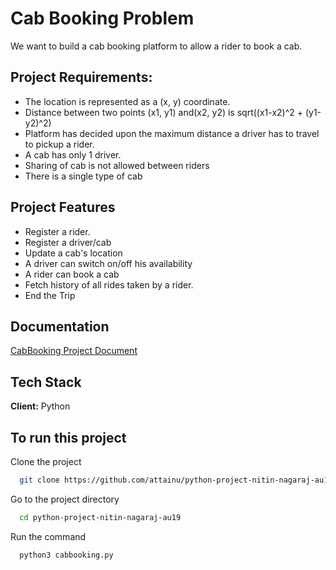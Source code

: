 
# Cab Booking Problem

We want to build a cab booking platform to allow a rider to book a cab.


## Project Requirements:
* The location is represented as a (x, y) coordinate.
* Distance between two points (x1, y1) and(x2, y2) is sqrt((x1-x2)^2 + (y1-y2)^2)
* Platform has decided upon the maximum distance a driver has to travel to pickup a rider.
* A cab has only 1 driver.
* Sharing of cab is not allowed between riders
* There is a single type of cab

## Project Features

* Register a rider.
* Register a driver/cab
* Update a cab's location
* A driver can switch on/off his availability
* A rider can book a cab
* Fetch history of all rides taken by a rider.
* End the Trip




## Documentation

[CabBooking Project Document](https://docs.google.com/document/d/1aZ3Ba3e1ddO_JbWbw4GuchMDOZ67EU0m1vcKikVbBqM/edit?usp=sharing)

  
## Tech Stack

**Client:** Python

  
## To run this project

Clone the project

```bash
  git clone https://github.com/attainu/python-project-nitin-nagaraj-au19.git
```

Go to the project directory

```bash
  cd python-project-nitin-nagaraj-au19
```

Run the command

```bash
  python3 cabbooking.py
```

  